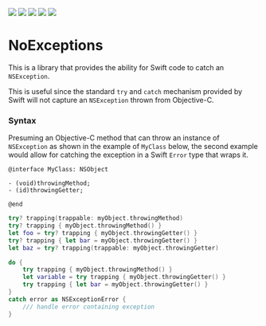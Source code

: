 ![](https://img.shields.io/badge/version-0.0.1-green.svg)
![](https://img.shields.io/badge/platform-%20iOS%208%20and%20higher-lightgrey.svg)
![](https://img.shields.io/badge/language-Swift%205-orange.svg) 
![](https://img.shields.io/badge/carthage-supported-red.svg)
![](https://img.shields.io/badge/cocoapods-supported-red.svg)

#  NoExceptions

This is a library that provides the ability for Swift code to catch an `NSException`. 

This is useful since the standard `try` and `catch` mechanism provided by Swift will not capture an `NSException` thrown from Objective-C. 

### Syntax

Presuming an Objective-C method that can throw an instance of  `NSException` as shown in the example of  `MyClass` below, the second example would allow for catching the exception in a Swift `Error` type that wraps it.

```objC
@interface MyClass: NSObject

- (void)throwingMethod;
- (id)throwingGetter;

@end
```

```swift
try? trapping(trappable: myObject.throwingMethod)
try? trapping { myObject.throwingMethod() }
let foo = try? trapping { myObject.throwingGetter() }
try? trapping { let bar = myObject.throwingGetter() }
let baz = try? trapping(trappable: myObject.throwingGetter)

do {
    try trapping { myObject.throwingMethod() }
    let variable = try trapping { myObject.throwingGetter() }
    try trapping { let bar = myObject.throwingGetter() }
}
catch error as NSExceptionError {
    /// handle error containing exception
}
```
